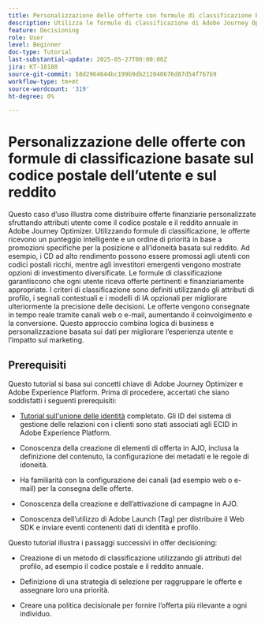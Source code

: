 ```yaml
---
title: Personalizzazione delle offerte con formule di classificazione basate sul codice postale dell’utente e sul reddito
description: Utilizza le formule di classificazione di Adobe Journey Optimizer per distribuire in modo dinamico le offerte finanziarie più rilevanti, personalizzate in base al codice postale e al livello di reddito di ciascun utente, per un coinvolgimento più elevato e una personalizzazione più intelligente.
feature: Decisioning
role: User
level: Beginner
doc-type: Tutorial
last-substantial-update: 2025-05-27T00:00:00Z
jira: KT-18188
source-git-commit: 58d2964644bc199b9db212040676d87d54f767b9
workflow-type: tm+mt
source-wordcount: '319'
ht-degree: 0%

---
```


# Personalizzazione delle offerte con formule di classificazione basate sul codice postale dell’utente e sul reddito

Questo caso d’uso illustra come distribuire offerte finanziarie personalizzate sfruttando attributi utente come il codice postale e il reddito annuale in Adobe Journey Optimizer. Utilizzando formule di classificazione, le offerte ricevono un punteggio intelligente e un ordine di priorità in base a promozioni specifiche per la posizione e all’idoneità basata sul reddito. Ad esempio, i CD ad alto rendimento possono essere promossi agli utenti con codici postali ricchi, mentre agli investitori emergenti vengono mostrate opzioni di investimento diversificate. Le formule di classificazione garantiscono che ogni utente riceva offerte pertinenti e finanziariamente appropriate. I criteri di classificazione sono definiti utilizzando gli attributi di profilo, i segnali contestuali e i modelli di IA opzionali per migliorare ulteriormente la precisione delle decisioni. Le offerte vengono consegnate in tempo reale tramite canali web o e-mail, aumentando il coinvolgimento e la conversione. Questo approccio combina logica di business e personalizzazione basata sui dati per migliorare l’esperienza utente e l’impatto sul marketing.

## Prerequisiti

Questo tutorial si basa sui concetti chiave di Adobe Journey Optimizer e Adobe Experience Platform. Prima di procedere, accertati che siano soddisfatti i seguenti prerequisiti:

* [Tutorial sull&#39;unione delle identità](https://experienceleague.adobe.com/it/docs/journey-optimizer-learn/tutorial-on-identity-stitching-in-aep/introduction) completato. Gli ID del sistema di gestione delle relazioni con i clienti sono stati associati agli ECID in Adobe Experience Platform.

* Conoscenza della creazione di elementi di offerta in AJO, inclusa la definizione del contenuto, la configurazione dei metadati e le regole di idoneità.

* Ha familiarità con la configurazione dei canali (ad esempio web o e-mail) per la consegna delle offerte.

* Conoscenza della creazione e dell’attivazione di campagne in AJO.

* Conoscenza dell’utilizzo di Adobe Launch (Tag) per distribuire il Web SDK e inviare eventi contenenti dati di identità e profilo.

Questo tutorial illustra i passaggi successivi in offer decisioning:

* Creazione di un metodo di classificazione utilizzando gli attributi del profilo, ad esempio il codice postale e il reddito annuale.

* Definizione di una strategia di selezione per raggruppare le offerte e assegnare loro una priorità.

* Creare una politica decisionale per fornire l’offerta più rilevante a ogni individuo.


